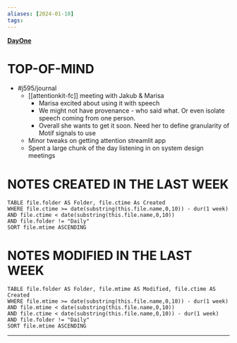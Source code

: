 ```yaml
---
aliases: [2024-01-10]
tags: 
---
```

**[DayOne](dayone://open?date=2024-01-10)**

# TOP-OF-MIND
- #j595/journal 
	- [[attentionkit-fc]] meeting with Jakub & Marisa
		- Marisa excited about using it with speech
		- We might not have provenance - who said what. Or even isolate speech coming from one person.
		- Overall she wants to get it soon. Need her to define granularity of Motif signals to use
	- Minor tweaks on getting attention streamlit app
	- Spent a large chunk of the day listening in on system design meetings


# NOTES CREATED IN THE LAST WEEK
``` dataview
TABLE file.folder AS Folder, file.ctime As Created
WHERE file.ctime >= date(substring(this.file.name,0,10)) - dur(1 week) 
AND file.ctime < date(substring(this.file.name,0,10)) 
AND file.folder != "Daily"
SORT file.mtime ASCENDING
```

# NOTES MODIFIED IN THE LAST WEEK
``` dataview
TABLE file.folder AS Folder, file.mtime AS Modified, file.ctime AS Created
WHERE file.mtime >= date(substring(this.file.name,0,10)) - dur(1 week)
AND file.mtime < date(substring(this.file.name,0,10))
AND file.ctime < date(substring(this.file.name,0,10)) - dur(1 week)
AND file.folder != "Daily"
SORT file.mtime ASCENDING
```
---
